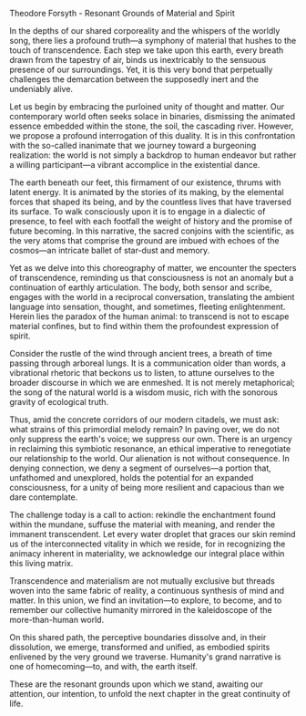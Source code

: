 Theodore Forsyth - Resonant Grounds of Material and Spirit

In the depths of our shared corporeality and the whispers of the worldly song, there lies a profound truth—a symphony of material that hushes to the touch of transcendence. Each step we take upon this earth, every breath drawn from the tapestry of air, binds us inextricably to the sensuous presence of our surroundings. Yet, it is this very bond that perpetually challenges the demarcation between the supposedly inert and the undeniably alive.

Let us begin by embracing the purloined unity of thought and matter. Our contemporary world often seeks solace in binaries, dismissing the animated essence embedded within the stone, the soil, the cascading river. However, we propose a profound interrogation of this duality. It is in this confrontation with the so-called inanimate that we journey toward a burgeoning realization: the world is not simply a backdrop to human endeavor but rather a willing participant—a vibrant accomplice in the existential dance.

The earth beneath our feet, this firmament of our existence, thrums with latent energy. It is animated by the stories of its making, by the elemental forces that shaped its being, and by the countless lives that have traversed its surface. To walk consciously upon it is to engage in a dialectic of presence, to feel with each footfall the weight of history and the promise of future becoming. In this narrative, the sacred conjoins with the scientific, as the very atoms that comprise the ground are imbued with echoes of the cosmos—an intricate ballet of star-dust and memory.

Yet as we delve into this choreography of matter, we encounter the specters of transcendence, reminding us that consciousness is not an anomaly but a continuation of earthly articulation. The body, both sensor and scribe, engages with the world in a reciprocal conversation, translating the ambient language into sensation, thought, and sometimes, fleeting enlightenment. Herein lies the paradox of the human animal: to transcend is not to escape material confines, but to find within them the profoundest expression of spirit.

Consider the rustle of the wind through ancient trees, a breath of time passing through arboreal lungs. It is a communication older than words, a vibrational rhetoric that beckons us to listen, to attune ourselves to the broader discourse in which we are enmeshed. It is not merely metaphorical; the song of the natural world is a wisdom music, rich with the sonorous gravity of ecological truth.

Thus, amid the concrete corridors of our modern citadels, we must ask: what strains of this primordial melody remain? In paving over, we do not only suppress the earth's voice; we suppress our own. There is an urgency in reclaiming this symbiotic resonance, an ethical imperative to renegotiate our relationship to the world. Our alienation is not without consequence. In denying connection, we deny a segment of ourselves—a portion that, unfathomed and unexplored, holds the potential for an expanded consciousness, for a unity of being more resilient and capacious than we dare contemplate.

The challenge today is a call to action: rekindle the enchantment found within the mundane, suffuse the material with meaning, and render the immanent transcendent. Let every water droplet that graces our skin remind us of the interconnected vitality in which we reside, for in recognizing the animacy inherent in materiality, we acknowledge our integral place within this living matrix.

Transcendence and materialism are not mutually exclusive but threads woven into the same fabric of reality, a continuous synthesis of mind and matter. In this union, we find an invitation—to explore, to become, and to remember our collective humanity mirrored in the kaleidoscope of the more-than-human world.

On this shared path, the perceptive boundaries dissolve and, in their dissolution, we emerge, transformed and unified, as embodied spirits enlivened by the very ground we traverse. Humanity's grand narrative is one of homecoming—to, and with, the earth itself.

These are the resonant grounds upon which we stand, awaiting our attention, our intention, to unfold the next chapter in the great continuity of life.